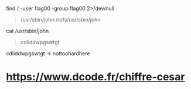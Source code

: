 find / -user flag00 -group flag00 2>/dev/null
> /usr/sbin/john
> /rofs/usr/sbin/john

cat /usr/sbin/john
> cdiiddwpgswtgt

cdiiddwpgswtgt -> nottoohardhere

# https://www.dcode.fr/chiffre-cesar